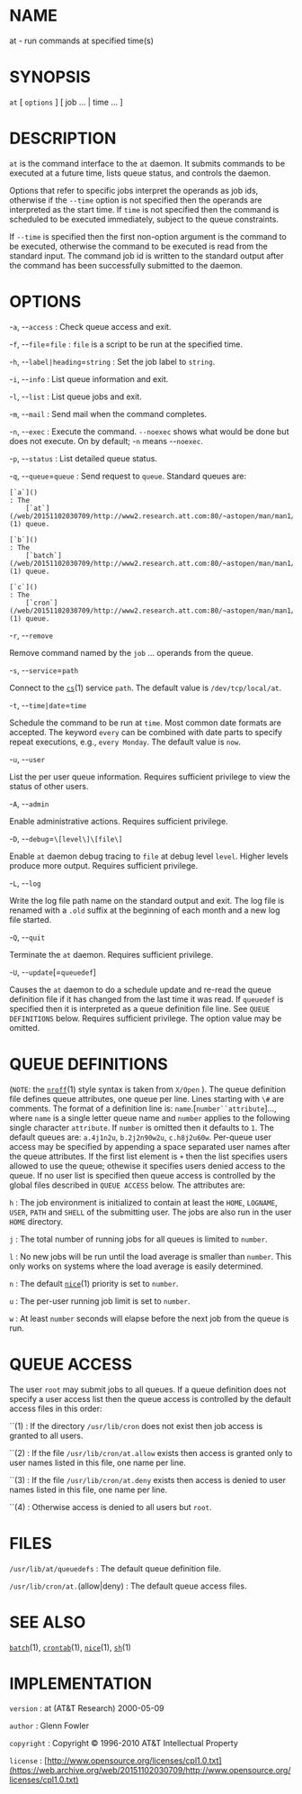 # NAME

at - run commands at specified time(s)

# SYNOPSIS

`at` \[ `options` \] \[ job ... | time ... \]

# DESCRIPTION

`at` is the command interface to the `at` daemon. It submits
commands to be executed at a future time, lists queue status, and
controls the daemon.

Options that refer to specific jobs interpret the operands as job ids,
otherwise if the `--time` option is not specified then the operands
are interpreted as the start time. If `time` is not specified then the
command is scheduled to be executed immediately, subject to the queue
constraints.

If `--time` is specified then the first non-option argument is the
command to be executed, otherwise the command to be executed is read
from the standard input. The command job id is written to the standard
output after the command has been successfully submitted to the daemon.

# OPTIONS

-`a`, --`access`
: Check queue access and exit.

-`f`, --`file`=`file`
: `file` is a script to be run at the specified time.

-`h`, --`label|heading`=`string`
: Set the job label to `string`.

-`i`, --`info`
: List queue information and exit.

-`l`, --`list`
: List queue jobs and exit.

-`m`, --`mail`
: Send mail when the command completes.

-`n`, --`exec`
: Execute the command. `--noexec` shows what would be done but does
    not execute. On by default; -`n` means --`noexec`.

-`p`, --`status`
: List detailed queue status.

-`q`, --`queue`=`queue`
: Send request to `queue`. Standard queues are:

    [`a`]()
    : The
        [`at`](/web/20151102030709/http://www2.research.att.com:80/~astopen/man/man1/at.html)(1) queue.

    [`b`]()
    : The
        [`batch`](/web/20151102030709/http://www2.research.att.com:80/~astopen/man/man1/batch.html)(1) queue.

    [`c`]()
    : The
        [`cron`](/web/20151102030709/http://www2.research.att.com:80/~astopen/man/man1/cron.html)(1) queue.

-`r`, --`remove`

Remove command named by the `job` ... operands from the queue.

-`s`, --`service`=`path`

Connect to the
[`cs`](/web/20151102030709/http://www2.research.att.com:80/~astopen/man/man1/cs.html)(1)
service `path`. The default value is `/dev/tcp/local/at`.

-`t`, --`time|date`=`time`

Schedule the command to be run at `time`. Most common date formats are
accepted. The keyword `every` can be combined with date parts to
specify repeat executions, e.g., `every Monday`. The default value is
`now`.

-`u`, --`user`

List the per user queue information. Requires sufficient privilege to
view the status of other users.

-`A`, --`admin`

Enable administrative actions. Requires sufficient privilege.

-`D`, --`debug`=`\[level\]\[file\]`

Enable `at` daemon debug tracing to `file` at debug level `level`.
Higher levels produce more output. Requires sufficient privilege.

-`L`, --`log`

Write the log file path name on the standard output and exit. The log
file is renamed with a `.old` suffix at the beginning of each month
and a new log file started.

-`Q`, --`quit`

Terminate the `at` daemon. Requires sufficient privilege.

-`U`, --`update`\[=`queuedef`\]

Causes the `at` daemon to do a schedule update and re-read the queue
definition file if it has changed from the last time it was read. If
`queuedef` is specified then it is interpreted as a queue definition
file line. See `QUEUE DEFINITIONS` below. Requires sufficient
privilege. The option value may be omitted.

# QUEUE DEFINITIONS

(`NOTE`: the
[`nroff`](/web/20151102030709/http://www2.research.att.com:80/~astopen/man/man1/nroff.html)(1)
style syntax is taken from `X/Open` ). The queue definition file
defines queue attributes, one queue per line. Lines starting with `\#`
are comments. The format of a definition line is:
`name`.\[`number``attribute`\]..., where `name` is a single letter
queue name and `number` applies to the following single character
`attribute`. If `number` is omitted then it defaults to `1`. The
default queues are: `a.4j1n2u`, `b.2j2n90w2u`, `c.h8j2u60w`.
Per-queue user access may be specified by appending a space separated
user names after the queue attributes. If the first list element is
`+` then the list specifies users allowed to use the queue; othewise
it specifies users denied access to the queue. If no user list is
specified then queue access is controlled by the global files described
in `QUEUE ACCESS` below. The attributes are:

`h`
: The job environment is initialized to contain at least the `HOME`,
    `LOGNAME`, `USER`, `PATH` and `SHELL` of the
    submitting user. The jobs are also run in the user
    `HOME` directory.

`j`
: The total number of running jobs for all queues is limited to
    `number`.

`l`
: No new jobs will be run until the load average is smaller than
    `number`. This only works on systems where the load average is
    easily determined.

`n`
: The default
    [`nice`](/web/20151102030709/http://www2.research.att.com:80/~astopen/man/man1/nice.html)(1)
    priority is set to `number`.

`u`
: The per-user running job limit is set to `number`.

`w`
: At least `number` seconds will elapse before the next job from the
    queue is run.

# QUEUE ACCESS

The user `root` may submit jobs to all queues. If a queue definition
does not specify a user access list then the queue access is controlled
by the default access files in this order:

``(1)
: If the directory `/usr/lib/cron` does not exist then job access is
    granted to all users.

``(2)
: If the file `/usr/lib/cron/at.allow` exists then access is granted
    only to user names listed in this file, one name per line.

``(3)
: If the file `/usr/lib/cron/at.deny` exists then access is denied
    to user names listed in this file, one name per line.

``(4)
: Otherwise access is denied to all users but `root`.

# FILES

`/usr/lib/at/queuedefs`
: The default queue definition file.

`/usr/lib/cron/at.`(allow|deny)
: The default queue access files.

# SEE ALSO

[`batch`](/web/20151102030709/http://www2.research.att.com:80/~astopen/man/man1/batch.html)(1),
[`crontab`](/web/20151102030709/http://www2.research.att.com:80/~astopen/man/man1/crontab.html)(1),
[`nice`](/web/20151102030709/http://www2.research.att.com:80/~astopen/man/man1/nice.html)(1),
[`sh`](/web/20151102030709/http://www2.research.att.com:80/~astopen/man/man1/sh.html)(1)

# IMPLEMENTATION

`version`
: at (AT&T Research) 2000-05-09

`author`
: Glenn Fowler

`copyright`
: Copyright © 1996-2010 AT&T Intellectual Property

`license`
: [http://www.opensource.org/licenses/cpl1.0.txt](https://web.archive.org/web/20151102030709/http://www.opensource.org/licenses/cpl1.0.txt)


